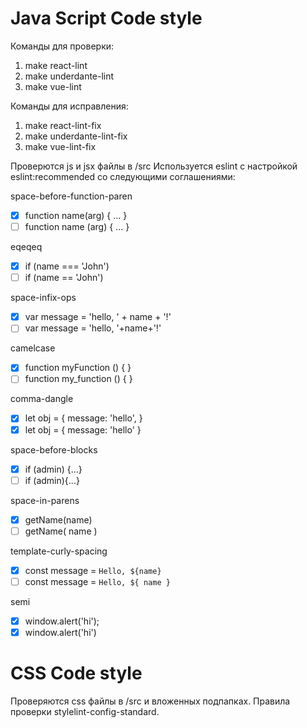# Java Script Code style

Команды для проверки:
1. make react-lint
1. make underdante-lint
1. make vue-lint

Команды для исправления:
1. make react-lint-fix
1. make underdante-lint-fix
1. make vue-lint-fix

Проверются js и jsx файлы в /src
Используется eslint с настройкой eslint:recommended со следующими соглашениями:

space-before-function-paren
 - [x] function name(arg) { ... }
 - [ ] function name (arg) { ... } 

eqeqeq
 - [x] if (name === 'John') 
 - [ ] if (name == 'John')

space-infix-ops
 - [x] var message = 'hello, ' + name + '!'
 - [ ] var message = 'hello, '+name+'!'

camelcase
 - [x] function myFunction () { }
 - [ ] function my_function () { }

comma-dangle
 - [x] let obj = { message: 'hello', }
 - [x] let obj = { message: 'hello' }

space-before-blocks
 - [x] if (admin) {...}
 - [ ] if (admin){...} 

space-in-parens
 - [x] getName(name)
 - [ ] getName( name )

template-curly-spacing
 - [x] const message = `Hello, ${name}`
 - [ ] const message = `Hello, ${ name }`

semi
 - [x] window.alert('hi');
 - [x] window.alert('hi')

# CSS Code style
Проверяются css файлы в /src и вложенных подпапках.
Правила проверки stylelint-config-standard.